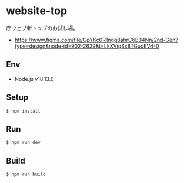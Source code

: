 # website-top

庁ウェブ新トップのお試し場。

- https://www.figma.com/file/GpYKc0R1ngq8ahrC6B34Nn/2nd-Gen?type=design&node-id=902-2629&t=LkXViqSx8TGuoEV4-0

## Env

- Node.js v18.13.0

## Setup

```
$ npm install
```

## Run

```
$ npm run dev
```

## Build

```
$ npm run build
```
